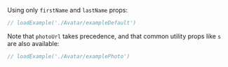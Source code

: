 Using only `firstName` and `lastName` props:

```jsx
// loadExample('./Avatar/exampleDefault')
```

Note that `photoUrl` takes precedence, and that common utility props like `s` are also available:

```jsx
// loadExample('./Avatar/examplePhoto')
```
